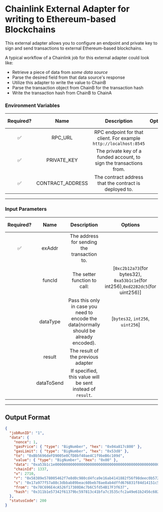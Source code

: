 # Chainlink External Adapter for writing to Ethereum-based Blockchains

This external adapter allows you to configure an endpoint and private key to sign and send transactions to external Ethereum-based blockchains.

A typical workflow of a Chainlink job for this external adapter could look like:

- Retrieve a piece of data from _some data source_
- Parse the desired field from that data source's response
- Utilize this adapter to write the value to ChainB
- Parse the transaction object from ChainB for the transaction hash
- Write the transaction hash from ChainB to ChainA

### Environment Variables

| Required? |       Name       |                             Description                             | Options | Defaults to |
| :-------: | :--------------: | :-----------------------------------------------------------------: | :-----: | :---------: |
|    ✅     |     RPC_URL      |  RPC endpoint for that client. For example `http://localhost:8545`  |         |             |
|    ✅     |   PRIVATE_KEY    | The private key of a funded account, to sign the transactions from. |         |             |
|    ✅     | CONTRACT_ADDRESS |       The contract address that the contract is deployed to.        |         |             |

---

### Input Parameters

| Required? |    Name    |                                       Description                                       |                                     Options                                     | Defaults to  |
| :-------: | :--------: | :-------------------------------------------------------------------------------------: | :-----------------------------------------------------------------------------: | :----------: |
|    ✅     |   exAddr   |                       The address for sending the transaction to.                       |                                                                                 |              |
|           |   funcId   |                              The setter function to call:                               | [`0xc2b12a73`(for bytes32), `0xa53b1c1e`(for int256),`0xd2282dc5`(for uint256)] | `0xd2282dc5` |
|           |  dataType  | Pass this only in case you need to encode the data(normally should be already encoded). |                        [`bytes32`, `int256`, `uint256`]                         |              |
|           |   result   |                           The result of the previous adapter                            |                                                                                 |              |
|           | dataToSend |               If specified, this value will be sent instead of `result`.                |                                                                                 |              |

---

## Output Format

```json
{
  "jobRunID": "1",
  "data": {
    "nonce": 1,
    "gasPrice": { "type": "BigNumber", "hex": "0x04a817c800" },
    "gasLimit": { "type": "BigNumber", "hex": "0x53d8" },
    "to": "0xBb5696deFD9005e0CfD8bf40ae4C1f9beB6c109d",
    "value": { "type": "BigNumber", "hex": "0x00" },
    "data": "0xa53b1c1e0000000000000000000000000000000000000000000000000000000000000036",
    "chainId": 1337,
    "v": 2710,
    "r": "0x58389e578005462f7e8d0c980cd4fca9e16ab4141882f56f98deec0b572da0b3",
    "s": "0x17a977f57a88c3dbbab89beac60beb78ae8ab4dffd676831f84d14151c5b03d5",
    "from": "0x78C696E4cA526f17380DAc7b6C5fd54B17F3f637",
    "hash": "0x311b1e57342f61379bc597813c41bfa7c3535cfc2a49e61b2456c602dd07708e"
  },
  "statusCode": 200
}
```
